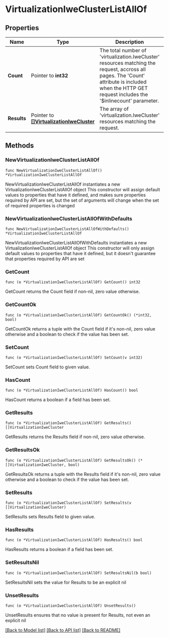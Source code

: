 # VirtualizationIweClusterListAllOf

## Properties

Name | Type | Description | Notes
------------ | ------------- | ------------- | -------------
**Count** | Pointer to **int32** | The total number of &#39;virtualization.IweCluster&#39; resources matching the request, accross all pages. The &#39;Count&#39; attribute is included when the HTTP GET request includes the &#39;$inlinecount&#39; parameter. | [optional] 
**Results** | Pointer to [**[]VirtualizationIweCluster**](VirtualizationIweCluster.md) | The array of &#39;virtualization.IweCluster&#39; resources matching the request. | [optional] 

## Methods

### NewVirtualizationIweClusterListAllOf

`func NewVirtualizationIweClusterListAllOf() *VirtualizationIweClusterListAllOf`

NewVirtualizationIweClusterListAllOf instantiates a new VirtualizationIweClusterListAllOf object
This constructor will assign default values to properties that have it defined,
and makes sure properties required by API are set, but the set of arguments
will change when the set of required properties is changed

### NewVirtualizationIweClusterListAllOfWithDefaults

`func NewVirtualizationIweClusterListAllOfWithDefaults() *VirtualizationIweClusterListAllOf`

NewVirtualizationIweClusterListAllOfWithDefaults instantiates a new VirtualizationIweClusterListAllOf object
This constructor will only assign default values to properties that have it defined,
but it doesn't guarantee that properties required by API are set

### GetCount

`func (o *VirtualizationIweClusterListAllOf) GetCount() int32`

GetCount returns the Count field if non-nil, zero value otherwise.

### GetCountOk

`func (o *VirtualizationIweClusterListAllOf) GetCountOk() (*int32, bool)`

GetCountOk returns a tuple with the Count field if it's non-nil, zero value otherwise
and a boolean to check if the value has been set.

### SetCount

`func (o *VirtualizationIweClusterListAllOf) SetCount(v int32)`

SetCount sets Count field to given value.

### HasCount

`func (o *VirtualizationIweClusterListAllOf) HasCount() bool`

HasCount returns a boolean if a field has been set.

### GetResults

`func (o *VirtualizationIweClusterListAllOf) GetResults() []VirtualizationIweCluster`

GetResults returns the Results field if non-nil, zero value otherwise.

### GetResultsOk

`func (o *VirtualizationIweClusterListAllOf) GetResultsOk() (*[]VirtualizationIweCluster, bool)`

GetResultsOk returns a tuple with the Results field if it's non-nil, zero value otherwise
and a boolean to check if the value has been set.

### SetResults

`func (o *VirtualizationIweClusterListAllOf) SetResults(v []VirtualizationIweCluster)`

SetResults sets Results field to given value.

### HasResults

`func (o *VirtualizationIweClusterListAllOf) HasResults() bool`

HasResults returns a boolean if a field has been set.

### SetResultsNil

`func (o *VirtualizationIweClusterListAllOf) SetResultsNil(b bool)`

 SetResultsNil sets the value for Results to be an explicit nil

### UnsetResults
`func (o *VirtualizationIweClusterListAllOf) UnsetResults()`

UnsetResults ensures that no value is present for Results, not even an explicit nil

[[Back to Model list]](../README.md#documentation-for-models) [[Back to API list]](../README.md#documentation-for-api-endpoints) [[Back to README]](../README.md)


